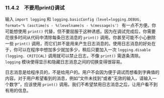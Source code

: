 ### 11.4.2　不要用print()调试

输入 `import logging` 和 `logging.basicConfig（level=logging.DEBUG, format='% (asctime)s - %(levelname)s - %(message)s'）` 有一点不方便。你可能想使用 `print()` 代替，但不要屈服于这种诱惑。因为在调试完成后，你需要花很多时间从代码中清除每条日志消息的 `print()` 调用。你甚至可能不小心删除一些 `print()` 调用，而它们并不是用来产生日志消息的。使用日志消息的好处在于，你可以在程序中想加多少就加多少，稍后只要加入一次 `logging.disable (logging. CRITICAL)` 调用就可以禁止日志，不像 `print()` 需逐条清除。 `logging` 模块使得显示和隐藏日志消息之间的切换变得很容易。

日志消息是给程序员的，不是给用户的。用户不会因为便于调试而想看到字典值的内容。对于用户希望看到的消息，例如“文件未找到”或者“无效的输入，请输入一个数字”，应该使用 `print()` 调用。我们不希望禁用日志消息之后，让用户看不到有用的信息。

